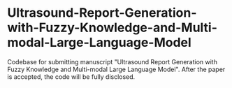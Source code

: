 # Ultrasound-Report-Generation-with-Fuzzy-Knowledge-and-Multi-modal-Large-Language-Model
Codebase for submitting manuscript "Ultrasound Report Generation with Fuzzy Knowledge and Multi-modal Large Language Model". After the paper is accepted, the code will be fully disclosed.
